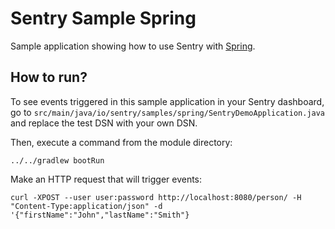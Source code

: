 # Sentry Sample Spring

Sample application showing how to use Sentry with [Spring](http://spring.io/).

## How to run? 

To see events triggered in this sample application in your Sentry dashboard, go to `src/main/java/io/sentry/samples/spring/SentryDemoApplication.java` and replace the test DSN with your own DSN. 

Then, execute a command from the module directory:

```
../../gradlew bootRun
```

Make an HTTP request that will trigger events:

```
curl -XPOST --user user:password http://localhost:8080/person/ -H "Content-Type:application/json" -d '{"firstName":"John","lastName":"Smith"}
```
